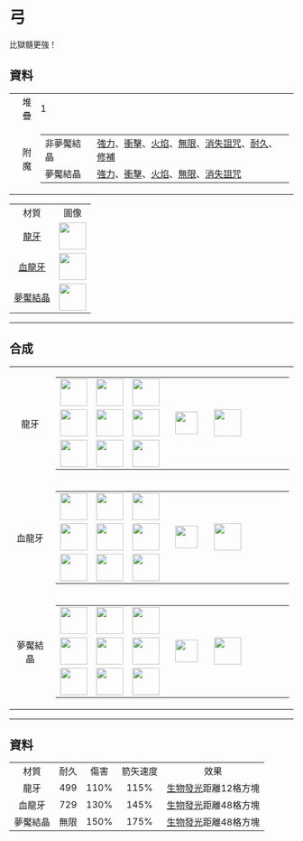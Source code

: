 # 弓
比獄髓更強！

## 資料
<table>
    <tr><td align="end">堆疊</td><td>1</td></tr>
    <tr><td align="end">附魔</td><td>
        <table>
            <tr><td>非夢魘結晶</td><td><a href="https://minecraft.fandom.com/zh/wiki/強力">強力</a>、<a href="https://minecraft.fandom.com/zh/wiki/衝擊">衝擊</a>、<a href="https://minecraft.fandom.com/zh/wiki/火焰">火焰</a>、<a href="https://minecraft.fandom.com/zh/wiki/無限">無限</a>、<a href="https://minecraft.fandom.com/zh/wiki/消失詛咒">消失詛咒</a>、<a href="https://minecraft.fandom.com/zh/wiki/耐久">耐久</a>、<a href="https://minecraft.fandom.com/zh/wiki/修補">修補</a></td></tr>
            <tr><td>夢魘結晶</td><td><a href="https://minecraft.fandom.com/zh/wiki/強力">強力</a>、<a href="https://minecraft.fandom.com/zh/wiki/衝擊">衝擊</a>、<a href="https://minecraft.fandom.com/zh/wiki/火焰">火焰</a>、<a href="https://minecraft.fandom.com/zh/wiki/無限">無限</a>、<a href="https://minecraft.fandom.com/zh/wiki/消失詛咒">消失詛咒</a></td></tr>
        </table>
    </td></tr>
</table>
<table>
    <tr><td align="center">材質</td><td align="center">圖像</td></tr>
    <tr><td align="center"><a href="dragon_tooth.md">龍牙</a></td><td><img src="https://i.imgur.com/OG1BKLZ.gif" height="48"/></td></tr>
    <tr><td align="center"><a href="dragon_blood_tooth.md">血龍牙</a></td><td><img src="https://i.imgur.com/4Nnxagh.gif" height="48"/></td></tr>
    <tr><td align="center"><a href="nightmare_crystal.md">夢魘結晶</a></td><td><img src="https://i.imgur.com/OpjZs4m.gif" height="48"/></td></tr>
</table>

---

## 合成
<table>
    <tr>
        <td align="center">龍牙</td>
        <td>
            <table>
                <tr><td><img src="https://i.imgur.com/hhnlgTn.png" width="48"/></td><td><img src="https://i.imgur.com/ZJn6ZOj.png" width="48"/></td><td><img src="https://i.imgur.com/LIPKsQF.png" width="48"/></td><td colspan="3"></td></tr>
                <tr><td><img src="https://i.imgur.com/ZJn6ZOj.png" width="48"/></td><td><img src="https://i.imgur.com/wl43BjZ.png" width="48"/></td><td><img src="https://i.imgur.com/LIPKsQF.png" width="48"/></td><td width="70" align="center"><img src="https://i.imgur.com/VE0KqIE.png" width="40"/></td><td><img src="https://i.imgur.com/McmJvMr.png" width="48"/></td><td width="70"></td></tr>
                <tr><td><img src="https://i.imgur.com/hhnlgTn.png" width="48"/></td><td><img src="https://i.imgur.com/ZJn6ZOj.png" width="48"/></td><td><img src="https://i.imgur.com/LIPKsQF.png" width="48"/></td><td colspan="3"></td></tr>
            </table>
        </td>
    </tr>
    <tr>
        <td align="center">血龍牙</td>
        <td>
            <table>
                <tr><td><img src="https://i.imgur.com/IWZz8YM.png" width="48"/></td><td><img src="https://i.imgur.com/DWX8hfU.png" width="48"/></td><td><img src="https://i.imgur.com/LIPKsQF.png" width="48"/></td><td colspan="3"></td></tr>
                <tr><td><img src="https://i.imgur.com/DWX8hfU.png" width="48"/></td><td><img src="https://i.imgur.com/wl43BjZ.png" width="48"/></td><td><img src="https://i.imgur.com/LIPKsQF.png" width="48"/></td><td width="70" align="center"><img src="https://i.imgur.com/VE0KqIE.png" width="40"/></td><td><img src="https://i.imgur.com/etdRtZf.png" width="48"/></td><td width="70"></td></tr>
                <tr><td><img src="https://i.imgur.com/IWZz8YM.png" width="48"/></td><td><img src="https://i.imgur.com/DWX8hfU.png" width="48"/></td><td><img src="https://i.imgur.com/LIPKsQF.png" width="48"/></td><td colspan="3"></td></tr>
            </table>
        </td>
    </tr>
    <tr>
        <td align="center">夢魘結晶</td>
        <td>
            <table>
                <tr><td><img src="https://i.imgur.com/DWX8hfU.png" width="48"/></td><td><img src="https://i.imgur.com/pivPa8U.png" width="48"/></td><td><img src="https://i.imgur.com/LIPKsQF.png" width="48"/></td><td colspan="3"></td></tr>
                <tr><td><img src="https://i.imgur.com/pivPa8U.png" width="48"/></td><td><img src="https://i.imgur.com/wl43BjZ.png" width="48"/></td><td><img src="https://i.imgur.com/LIPKsQF.png" width="48"/></td><td width="70" align="center"><img src="https://i.imgur.com/VE0KqIE.png" width="40"/></td><td><img src="https://i.imgur.com/KOnCguK.png" width="48"/></td><td width="70"></td></tr>
                <tr><td><img src="https://i.imgur.com/DWX8hfU.png" width="48"/></td><td><img src="https://i.imgur.com/pivPa8U.png" width="48"/></td><td><img src="https://i.imgur.com/LIPKsQF.png" width="48"/></td><td colspan="3"></td></tr>
            </table>
        </td>
    </tr>
</table>

---

## 資料

<table>
    <tr><td align="center">材質</td><td align="center">耐久</td><td align="center">傷害</td><td align="center">箭矢速度</td><td align="center">效果</td></tr>
    <tr><td align="center">龍牙</td><td align="center">499</td><td align="center">110%</td><td align="center">115%</td><td><a href="../feature/entity_glowing.md">生物發光</a>距離12格方塊</td></tr>
    <tr><td align="center">血龍牙</td><td align="center">729</td><td align="center">130%</td><td align="center">145%</td><td><a href="../feature/entity_glowing.md">生物發光</a>距離48格方塊</td></tr>
    <tr><td align="center">夢魘結晶</td><td align="center">無限</td><td align="center">150%</td><td align="center">175%</td><td><a href="../feature/entity_glowing.md">生物發光</a>距離48格方塊</td></tr>
</table>
